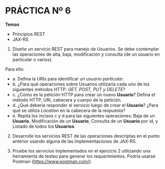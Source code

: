# PRÁCTICA Nº 6

**Temas**
- Principios REST
- JAX-RS

1. Diseñe un servicio REST para manejo de Usuarios. Se debe contemplar las operaciones de alta, baja, modificación y consulta (de un usuario en particular o varios). 

Para ello:

* a. Defina la URIs para identificar *un usuario particular*.<br>
* b. ¿Para qué operaciones sobre Usuarios utilizaría cada uno de los siguientes métodos HTTP: _GET, POST, PUT y DELETE_?<br>
* c. ¿Cómo es la petición HTTP para crear un nuevo **Usuario**? Defina el método HTTP, URI, cabecera y cuerpo de la petición.<br>
* d. ¿Qué debería responder el servicio luego de crear el **Usuario**? ¿Para qué se utiliza _Location_ en la cabecera de la respuesta?<br>
* e. Repita los incisos c y d para las siguientes operaciones: Baja de un **Usuario**, Modificación de un **Usuario**, Consulta de un **Usuario** por id, y Listado de todos los **Usuarios**.<br>

2. Desarrolle los servicios REST de las operaciones descriptas en el punto anterior usando alguna de las implementaciones de JAX-RS.

3. Pruebe los servicios implementados en el ejercicio 2 utilizando una herramienta de testeo para generar los requerimientos. Podría usarse Postman (<https://www.postman.com/>).
